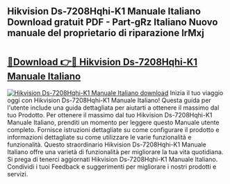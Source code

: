 ## Hikvision Ds-7208Hqhi-K1 Manuale Italiano Download gratuit PDF - Part-gRz Italiano Nuovo manuale del proprietario di riparazione lrMxj

# <h2><a href="http://dfe4gjt.blite.top/?on=Hikvision+Ds-7208Hqhi-K1+Manuale+Italiano">🔗Download 👉🔴 Hikvision Ds-7208Hqhi-K1 Manuale Italiano</a></h2>

[![Hikvision Ds-7208Hqhi-K1 Manuale Italiano download](https://i.imgur.com/lujVjoI.png)](http://dfe4gjt.blite.top/?on=Hikvision+Ds-7208Hqhi-K1+Manuale+Italiano)
Inizia il tuo viaggio oggi con Hikvision Ds-7208Hqhi-K1 Manuale Italiano! Questa guida per l'utente include una guida dettagliata per aiutarti a ottenere il massimo dal tuo Prodotto. Per ottenere il massimo dal tuo Hikvision Ds-7208Hqhi-K1 Manuale Italiano, prenditi un momento per leggere questo Manuale utente completo. Fornisce istruzioni dettagliate su come configurare il prodotto e informazioni dettagliate su come utilizzare le varie funzionalità e funzionalità. Questo straordinario Hikvision Ds-7208Hqhi-K1 Manuale Italiano offre una varietà di funzionalità per migliorare la tua vita quotidiana. Si prega di tenerci aggiornati Hikvision Ds-7208Hqhi-K1 Manuale Italiano. Condividi i tuoi Feedback e suggerimenti per migliorare i nostri prodotti e servizi.
